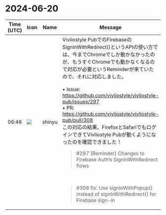 # 2024-06-20

|Time (UTC)|Icon|Name|Message|
|---|---|---|---|
|06:48|![](https://avatars.slack-edge.com/2018-04-27/354445776386_e258f5ed5ba887b08668_72.jpg)|shinyu|Vivliostyle PubでのFirebaseのSignInWithRedirect()というAPIの使い方では、今までChromeでしか動かなかったのが、もうすぐChromeでも動かなくなるので対応が必要というReminderが来ていたので、それに対応しました。<br><br>• Issue: <https://github.com/vivliostyle/vivliostyle-pub/issues/297><br>• PR: <https://github.com/vivliostyle/vivliostyle-pub/pull/308><br>この対応の結果、FirefoxとSafariでもログインできてVivliostyle Pubが動くようになったのを確認できました！<br><blockquote>#297 [Reminder] Changes to Firebase Auth’s SignInWithRedirect flows</blockquote><br><blockquote>#308 fix: Use signInWithPopup() instead of signInWithRedirect() for Firebase sign-in</blockquote>|
